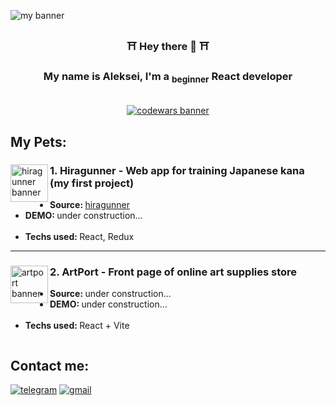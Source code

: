 <picture><img  alt='my banner' src='https://github.com/ViVolf/ViVolf/assets/57603649/5ea9efc5-a1ce-47ba-be78-d848e771899e'></picture>

<h3 align='center'>⛩ Hey there 👋 ⛩</h3>

<h3 align='center'>My name is Aleksei, I'm a <sub>beginner</sub> React developer</h3>

<br>

<div align='center'>
  <a href='https://www.codewars.com/users/ViVolf'>
    <img alt='codewars banner' src='https://www.codewars.com/users/ViVolf/badges/large'></img>
  </a>
</div>

## My Pets:
<div>
  <img width='60' align='left' alt='hiragunner banner' src='https://github.com/ViVolf/ViVolf/assets/57603649/45c5bc88-b7c9-4cd8-8695-f66e6ea53fb0'></img>
  <h3><strong>1. Hiragunner - Web app for training Japanese kana (my first project)</strong></h3>
  <ul>
    <li><strong>Source: </strong><a href='https://github.com/ViVolf/hiragunner'>hiragunner</a></li>
    <li><strong>DEMO: </strong> under construction...</li>
    <br>
    <li><strong>Techs used: </strong>React, Redux</li>
  </ul>
</div>

___
<div>
  <img width='60' align='left' alt='artport banner' src='https://github.com/ViVolf/ViVolf/assets/57603649/444f2e19-d303-4e2d-86d4-710e3455f507'></img>
  <h3><strong>2. ArtPort - Front page of online art supplies store</strong></h3>
  <ul>
    <li><strong>Source: </strong>under construction...</li>
    <li><strong>DEMO: </strong>under construction...</li>
    <br>
    <li><strong>Techs used: </strong>React + Vite</li>
  </ul>
</div>

[![]()]()

## Contact me:
[![telegram](https://img.shields.io/badge/Telegram-2CA5E0?style=for-the-badge&logo=telegram&logoColor=white)](https://t.me/vivolfi)
[![gmail](https://img.shields.io/badge/Gmail-D14836?style=for-the-badge&logo=gmail&logoColor=white)](mailto:grid.aleksei@gmail.com)
